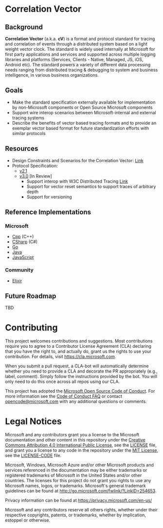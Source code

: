 # Correlation Vector

## Background

**Correlation Vector** (a.k.a. **cV**) is a format and protocol standard for tracing and correlation of events through a distributed system based on a light weight vector clock.
The standard is widely used internally at Microsoft for first party applications and services and supported across multiple logging libraries and platforms (Services, Clients - Native, Managed, JS, iOS, Android etc). The standard powers a variety of different data processing needs ranging from distributed tracing & debugging to system and business intelligence, in various business organizations.

## Goals

- Make the standard specification externally available for implementation by non-Microsoft components or Open Source Microsoft components
- Support wire interop scenarios between Microsoft-internal and external tracing systems
- Describe the benefits of vector based tracing formats and to provide an exemplar vector based format for future standardization efforts with similar protocols

## Resources

- Design Constraints and Scenarios for the Correlation Vector: [Link](Scenarios.md)
- Protocol Specification:
  - [v2.1](cV%20-%202.1.md)
  - [v3.0](cV%20-%203.0.md) [In Review]
    - Support interop with W3C Distributed Tracing [Link](https://github.com/w3c/distributed-tracing)
    - Support for vector reset semantics to support traces of arbitrary depth
    - Support for versioning

## Reference Implementations

### Microsoft

- [Cpp](https://github.com/Microsoft/CorrelationVector-Cpp) \(C\+\+\)
- [CSharp](https://github.com/Microsoft/CorrelationVector-CSharp) \(C\#\)
- [Go](https://github.com/Microsoft/CorrelationVector-Go)
- [Java](https://github.com/Microsoft/CorrelationVector-Java)
- [JavaScript](https://github.com/Microsoft/CorrelationVector-JavaScript)

### Community

- [Elixir](https://github.com/seamlyapp/ex_correlation_vector)

## Future Roadmap

TBD

# Contributing

This project welcomes contributions and suggestions. Most contributions require you to agree to a
Contributor License Agreement (CLA) declaring that you have the right to, and actually do, grant us
the rights to use your contribution. For details, visit https://cla.microsoft.com.

When you submit a pull request, a CLA-bot will automatically determine whether you need to provide
a CLA and decorate the PR appropriately (e.g., label, comment). Simply follow the instructions
provided by the bot. You will only need to do this once across all repos using our CLA.

This project has adopted the [Microsoft Open Source Code of Conduct](https://opensource.microsoft.com/codeofconduct/).
For more information see the [Code of Conduct FAQ](https://opensource.microsoft.com/codeofconduct/faq/) or
contact [opencode@microsoft.com](mailto:opencode@microsoft.com) with any additional questions or comments.

# Legal Notices

Microsoft and any contributors grant you a license to the Microsoft documentation and other content
in this repository under the [Creative Commons Attribution 4.0 International Public License](https://creativecommons.org/licenses/by/4.0/legalcode),
see the [LICENSE](LICENSE) file, and grant you a license to any code in the repository under the [MIT License](https://opensource.org/licenses/MIT), see the
[LICENSE-CODE](LICENSE-CODE) file.

Microsoft, Windows, Microsoft Azure and/or other Microsoft products and services referenced in the documentation
may be either trademarks or registered trademarks of Microsoft in the United States and/or other countries.
The licenses for this project do not grant you rights to use any Microsoft names, logos, or trademarks.
Microsoft's general trademark guidelines can be found at http://go.microsoft.com/fwlink/?LinkID=254653.

Privacy information can be found at https://privacy.microsoft.com/en-us/

Microsoft and any contributors reserve all others rights, whether under their respective copyrights, patents,
or trademarks, whether by implication, estoppel or otherwise.
